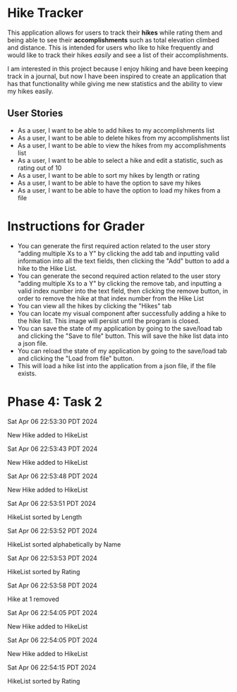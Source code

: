 # Hike Tracker

This application allows for users to track their **hikes** while rating them 
and being able to see their **accomplishments** such as total elevation climbed and
distance.
This is intended for users who like to hike frequently and would like to
track their hikes *easily* and see a list of their accomplishments.

I am interested in this project because I enjoy hiking and have been
keeping track in a journal, but now I have been inspired to create an application
that has that functionality while giving me new statistics and the ability to 
view my hikes easily.

## User Stories

- As a user, I want to be able to add hikes to my accomplishments list
- As a user, I want to be able to delete hikes from my accomplishments list
- As a user, I want to be able to view the hikes from my accomplishments list
- As a user, I want to be able to select a hike and edit a statistic, such as rating out of 10
- As a user, I want to be able to sort my hikes by length or rating
- As a user, I want to be able to have the option to save my hikes
- As a user, I want to be able to have the option to load my hikes from a file
 
# Instructions for Grader
- You can generate the first required action related to the user story "adding multiple Xs to a 
Y" by clicking the add tab and inputting valid information into all the text fields,
then clicking the "Add" button to add a hike to the Hike List.
- You can generate the second required action related to the user story "adding multiple Xs to a
Y" by clicking the remove tab, and inputting a valid index number into the text field, then clicking 
the remove button, in order to remove the hike at that index number from the Hike List
- You can view all the hikes by clicking the "Hikes" tab
- You can locate my visual component after successfully adding a hike to the hike list. This image will
persist until the program is closed.
- You can save the state of my application by going to the save/load tab and clicking the "Save to file" button. 
This will save the hike list data into a json file.
- You can reload the state of my application by going to the save/load tab and clicking the "Load from file" button. 
- This will load a hike list into the application from a json file, if the file exists.

# Phase 4: Task 2
Sat Apr 06 22:53:30 PDT 2024

New Hike added to HikeList

Sat Apr 06 22:53:43 PDT 2024

New Hike added to HikeList

Sat Apr 06 22:53:48 PDT 2024

New Hike added to HikeList

Sat Apr 06 22:53:51 PDT 2024

HikeList sorted by Length

Sat Apr 06 22:53:52 PDT 2024

HikeList sorted alphabetically by Name

Sat Apr 06 22:53:53 PDT 2024

HikeList sorted by Rating

Sat Apr 06 22:53:58 PDT 2024

Hike at 1 removed

Sat Apr 06 22:54:05 PDT 2024

New Hike added to HikeList

Sat Apr 06 22:54:05 PDT 2024

New Hike added to HikeList

Sat Apr 06 22:54:15 PDT 2024

HikeList sorted by Rating